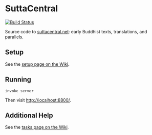 # SuttaCentral

[![Build Status](https://travis-ci.org/suttacentral/suttacentral.png?branch=master)](https://travis-ci.org/suttacentral/suttacentral)

Source code to [suttacentral.net](https://legacy.suttacentral.net/): early Buddhist texts, translations, and parallels.

## Setup

See the [setup page on the
Wiki](https://github.com/suttacentral/suttacentral/wiki/06.01-SC-Developer-Setup).

## Running

    invoke server

Then visit <http://localhost:8800/>.

## Additional Help

See the [tasks page on the
Wiki](https://github.com/suttacentral/suttacentral/wiki/06.07-Tasks).
